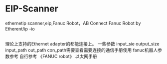 # EIP-Scanner
ethernetip scanner,eip,Fanuc Robot，AB
Connect Fanuc Robot by Etherent/ip -io


##
理论上支持的Ethernet adapter的都能连接上。
一些参数 input_sie output_size input_path out_path con_path需要查看需要连接的通信手册使用
fanuc机器人参数参考 自行参考 《FANUC robot》 以太网手册

